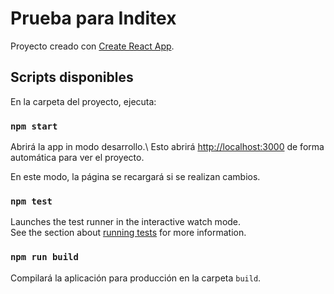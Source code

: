 # Prueba para Inditex

Proyecto creado con [Create React App](https://github.com/facebook/create-react-app).

## Scripts disponibles

En la carpeta del proyecto, ejecuta:

### `npm start`

Abrirá la app in modo desarrollo.\ Esto abrirá [http://localhost:3000](http://localhost:3000) de forma automática para ver el proyecto.

En este modo, la página se recargará si se realizan cambios.

### `npm test`

Launches the test runner in the interactive watch mode.\
See the section about [running tests](https://facebook.github.io/create-react-app/docs/running-tests) for more information.

### `npm run build`

Compilará la aplicación para producción en la carpeta `build`.
